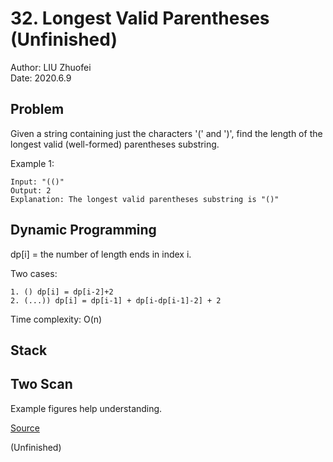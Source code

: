 # 32. Longest Valid Parentheses (Unfinished)

Author: LIU Zhuofei  
Date: 2020.6.9  

## Problem
Given a string containing just the characters '(' and ')', find the length of the longest valid (well-formed) parentheses substring.

Example 1:
```
Input: "(()"
Output: 2
Explanation: The longest valid parentheses substring is "()"
```

## Dynamic Programming

dp[i] = the number of length ends in index i.

Two cases:
```
1. () dp[i] = dp[i-2]+2
2. (...)) dp[i] = dp[i-1] + dp[i-dp[i-1]-2] + 2 
```

Time complexity: O(n)  

## Stack  

## Two Scan

Example figures help understanding.

[Source](https://leetcode.com/problems/longest-valid-parentheses/solution/)  

(Unfinished)